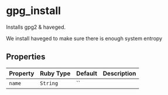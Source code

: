 # gpg_install

Installs gpg2 & haveged.

We install haveged to make sure there is enough system entropy

## Properties

| Property | Ruby Type | Default | Description |
| -------- | --------- | ------- | ----------- |
| `name`   | `String`  | ``      |             |
